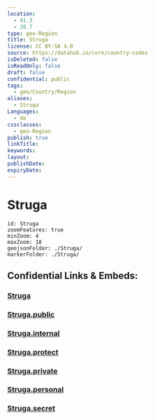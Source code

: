 ```yaml
---
location:
  - 41.3
  - 20.7
type: geo-Region
title: Struga
license: CC BY-SA 4.0
source: https://datahub.io/core/country-codes
isDeleted: false
isReadOnly: false
draft: false
confidential: public
tags:
  - geo/Country/Region
aliases:
  - Struga
Languages:
  - de
cssclasses:
  - geo-Region
publish: true
linkTitle:
keywords:
layout:
publishDate:
expiryDate:
---
```


# Struga

```leaflet
id: Struga
zoomFeatures: true 
minZoom: 4 
maxZoom: 18
geojsonFolder: ./Struga/
markerFolder: ./Struga/
```


## Confidential Links & Embeds: 

### [Struga](/_Standards/Earth/Continent/Europe/Europe~South/Macedonia~North/Municipalities~Macedonia/Struga.md) 

### [Struga.public](/_public/Earth/Continent/Europe/Europe~South/Macedonia~North/Municipalities~Macedonia/Struga.public.md) 

### [Struga.internal](/_internal/Earth/Continent/Europe/Europe~South/Macedonia~North/Municipalities~Macedonia/Struga.internal.md) 

### [Struga.protect](/_protect/Earth/Continent/Europe/Europe~South/Macedonia~North/Municipalities~Macedonia/Struga.protect.md) 

### [Struga.private](/_private/Earth/Continent/Europe/Europe~South/Macedonia~North/Municipalities~Macedonia/Struga.private.md) 

### [Struga.personal](/_personal/Earth/Continent/Europe/Europe~South/Macedonia~North/Municipalities~Macedonia/Struga.personal.md) 

### [Struga.secret](/_secret/Earth/Continent/Europe/Europe~South/Macedonia~North/Municipalities~Macedonia/Struga.secret.md)

